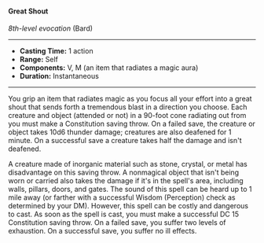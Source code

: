 #### Great Shout
*8th-level evocation* (Bard)
___
- **Casting Time:** 1 action
- **Range:** Self
- **Components:** V, M (an item that radiates a magic aura)
- **Duration:** Instantaneous
---
You grip an item that radiates
magic as you focus all your effort
into a great shout that sends forth a
tremendous blast in a direction you
choose. Each creature and object (attended or not)
in a 90-foot cone radiating out from you must make
a Constitution saving throw. On a failed save, the
creature or object takes 10d6 thunder damage;
creatures are also deafened for 1 minute. On a
successful save a creature takes half the damage and
isn't deafened.

A creature made of inorganic material such as
stone, crystal, or metal has disadvantage on this
saving throw. A nonmagical object that isn't being
worn or carried also takes the damage if it's in the
spell's area, including walls, pillars, doors, and
gates. The sound of this spell can be heard up to 1
mile away (or farther with a successful Wisdom
(Perception) check as determined by your DM).
However, this spell can be costly and dangerous
to cast. As soon as the spell is cast, you must make a
successful DC 15 Constitution saving throw. On a
failed save, you suffer two levels of exhaustion. On a
successful save, you suffer no ill effects.
